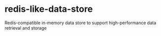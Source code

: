 # redis-like-data-store
Redis-compatible in-memory data store to support high-performance data retrieval and storage
